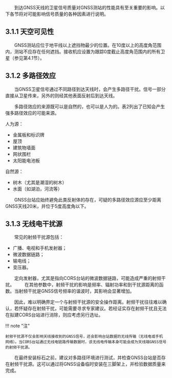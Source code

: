 &emsp;&emsp;到达GNSS天线的卫星信号质量对GNSS测站的性能具有至关重要的影响。以下各节将对可能影响信号质量的各种因素进行说明。

## 3.1.1 天空可见性

&emsp;&emsp;GNSS测站应位于地平线以上遮挡物最少的位置。在10度以上的高度角范围内，测站不应存在任何遮挡。接收机应设置为跟踪0度截止高度角范围内的所有卫星（参见第4.1节）。

## 3.1.2 多路径效应

&emsp;&emsp;当GNSS卫星信号通过不同路径到达天线时，会产生多路径干扰。信号一部分直接从卫星传来，另外的则经其他表面反射后到达天线。

&emsp;&emsp;多路径效应的来源既可以是自然的，也可以是人为的。表2列出了已知会产生强多路径效应的可能来源。

人为源：

- 金属板和标识牌
- 屋顶
- 建筑物墙面
- 网状围栏
- 太阳能电池板

自然源：

- 树木（尤其是潮湿的树木）
- 水面（如湖泊，河流等）

&emsp;&emsp;GNSS台站应始终避免此类反射体的存在，可疑的多路径效应源应至少距离GNSS天线20米，并位于5度高度角以下。

## 3.1.3 无线电干扰源

&emsp;&emsp;常见的射频干扰源包括：

- 广播、电视和手机发射器；
- 微波数据链路；
- 输电线；
- 变压器。

&emsp;&emsp;定向发射器，尤其是指向CORS台站的微波数据链路，可能造成严重的射频干扰。
&emsp;&emsp;在其他参数中，射频干扰的影响是频率、辐射功率和到干扰源距离的函数。当射频干扰是GNSS信号频率的谐波时，其影响会显著增加。

&emsp;&emsp;因此，难以明确界定一个与射频干扰源的安全操作距离。射频干扰往往难以确认，若怀疑存在射频干扰，可能需要寻求专家建议。若经证实存在射频干扰且无法在拟建CORS台站进行消除，则应考虑另行选址。


!!! note "注"

    射频干扰源不仅会影响天线接收到的GNSS信号，还会影响台站数据的无线传输（无线电或手机网络）。当CORS台站通过无线电链路传输数据时，该无线电传输本身可能会成为天线端GNSS信号的射频干扰源。

&emsp;&emsp;在最终安装标石之前，建议对多路径环境进行测试，并检查GNSS台站是否存在射频干扰源。这可以通过将GNSS设备临时安装在三脚架上，并检验数据质量来完成。
